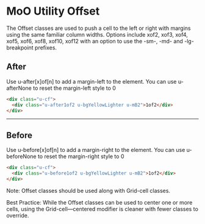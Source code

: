 # MoO Utility Offset
The Offset classes are used to push a cell to the left or right with margins using the same familiar column widths. Options include xof2, xof3, xof4, xof5, xof6, xof8, xof10, xof12 with an option to use the -sm-, -md- and -lg- breakpoint prefixes.

## After
Use u-after[x]of[n] to add a margin-left to the element. You can use u-afterNone to reset the margin-left style to 0
```html
<div class="u-cf">
  <div class="u-after1of2 u-bgYellowLighter u-mB2">1of2</div>
</div>
```
___

## Before
Use u-before[x]of[n] to add a margin-right to the element. You can use u-beforeNone to reset the margin-right style to 0
```html
<div class="u-cf">
  <div class="u-before1of2 u-bgYellowLighter u-mB2">1of2</div>
</div>
```

Note: Offset classes should be used along with Grid-cell classes.

Best Practice: While the Offset classes can be used to center one or more cells, using the Grid-cell—centered modifier is cleaner with fewer classes to override.

